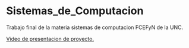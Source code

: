 # Sistemas_de_Computacion
Trabajo final de la materia sistemas de computacion FCEFyN de la UNC.

[Video de presentacion de proyecto.](https://www.youtube.com/watch?v=fTvRZE4z7xM)
